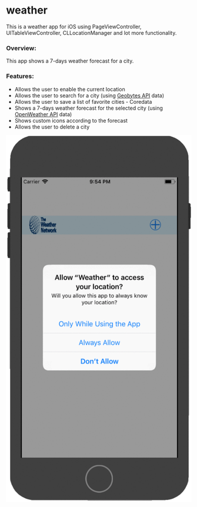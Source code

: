 # weather

This is a weather app for iOS using PageViewController, UITableViewController, CLLocationManager and lot more functionality.

### Overview:

This app shows a 7-days weather forecast for a city.

### Features:

- Allows the user to enable the current location
- Allows the user to search for a city (using [Geobytes API](http://geobytes.com/geobytes-apis/) data)
- Allows the user to save a list of favorite cities - Coredata
- Shows a 7-days weather forecast for the selected city (using [OpenWeather API](https://openweathermap.org/api) data)
- Shows custom icons according to the forecast
- Allows the user to delete a city


![ScreenShot](https://github.com/rkohli77/weather/blob/master/weather.gif)
